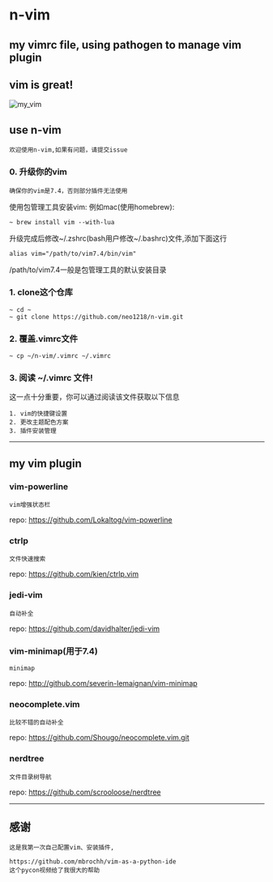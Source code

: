 # n-vim
## my vimrc file, using pathogen to manage vim plugin

## vim is great!
![my_vim](http://7xj431.com1.z0.glb.clouddn.com/屏幕快照%202015-09-18%20上午11.03.55.png) <br/>

## use n-vim

    欢迎使用n-vim,如果有问题，请提交issue

### 0. 升级你的vim

    确保你的vim是7.4，否则部分插件无法使用

使用包管理工具安装vim: 例如mac(使用homebrew):

    ~ brew install vim --with-lua

升级完成后修改~/.zshrc(bash用户修改~/.bashrc)文件,添加下面这行

    alias vim="/path/to/vim7.4/bin/vim"

/path/to/vim7.4一般是包管理工具的默认安装目录

### 1. clone这个仓库

    ~ cd ~
    ~ git clone https://github.com/neo1218/n-vim.git
### 2. 覆盖.vimrc文件
    
    ~ cp ~/n-vim/.vimrc ~/.vimrc

### 3. 阅读 ~/.vimrc 文件!
这一点十分重要，你可以通过阅读该文件获取以下信息

    1. vim的快捷键设置
    2. 更改主题配色方案
    3. 插件安装管理

<hr/>

## my vim plugin

### vim-powerline

    vim增强状态栏

repo: https://github.com/Lokaltog/vim-powerline <br/>

### ctrlp

    文件快速搜索

repo: https://github.com/kien/ctrlp.vim <br/>


### jedi-vim

    自动补全

repo: https://github.com/davidhalter/jedi-vim <br/>


### vim-minimap(用于7.4)

    minimap

repo: http://github.com/severin-lemaignan/vim-minimap <br/>


### neocomplete.vim

    比较不错的自动补全

repo:  https://github.com/Shougo/neocomplete.vim.git <br/>

### nerdtree

    文件目录树导航

repo: https://github.com/scrooloose/nerdtree <br/>

<hr/>

## 感谢

    这是我第一次自己配置vim、安装插件,

    https://github.com/mbrochh/vim-as-a-python-ide
    这个pycon视频给了我很大的帮助
